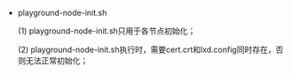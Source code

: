 * playground-node-init.sh 

  (1) playground-node-init.sh只用于各节点初始化；

  (2) playground-node-init.sh执行时，需要cert.crt和lxd.config同时存在，否则无法正常初始化；